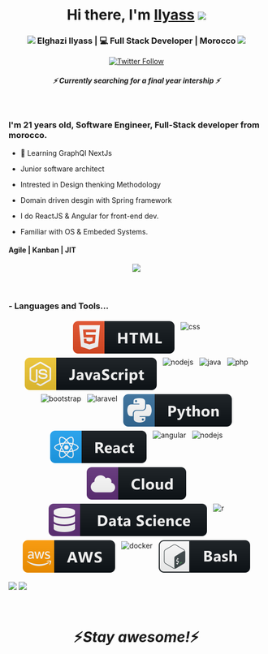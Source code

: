 <div align="center">
   <h1>Hi there, I'm <a href="https://github/elyassgh">Ilyass</a> <img src="https://media.giphy.com/media/hvRJCLFzcasrR4ia7z/giphy.gif" width="25px"> </h1>
</div>

<div align="center">
<h3><img src="https://media.giphy.com/media/WUlplcMpOCEmTGBtBW/giphy.gif" width="30"> Elghazi Ilyass | 💻 Full Stack Developer | Morocco <img src="https://media.giphy.com/media/WUlplcMpOCEmTGBtBW/giphy.gif" width="30"></h3>
</div>


<p align="center">
   <a href="https://twitter.com/e_elghazi"><img alt="Twitter Follow" src="https://img.shields.io/twitter/follow/_born_may?style=for-the-badge&color=09f&labelColor=black&logo=twitter&label=@e_elghazi"></a>
 </p>
 
 <h5 align="center">
   <i>⚡️ Currently searching for a final year intership ⚡️</i>
  </h5>
 
 
<br />
<p align="center">
  <h3> I'm 21 years old, Software Engineer, Full-Stack developer from morocco.</h3>
</p>

 - 🥀 Learning GraphQl NextJs
 
 - Junior software architect

 - Intrested in Design thenking Methodology
 
 - Domain driven desgin with Spring framework
 
 - I do ReactJS & Angular for front-end dev.

 - Familiar with OS & Embeded Systems.
 
  
 <p align="center">
  <h4> Agile | Kanban | JIT </h4>
 </p>


<p align="center" >
<a href="https://github.com/anuraghazra/github-readme-stats"> 
    <img  src="https://github-readme-stats.vercel.app/api?username=elyassgh&&show_icons=true&theme=radical"/>
 
 </a>

</p>

<br />

### - Languages and Tools...

<p align="center">
  <!-- For more icons please follow  https://github.com/MikeCodesDotNET/ColoredBadges -->
  <img src="https://raw.githubusercontent.com/8bithemant/8bithemant/master/svg/dev/languages/html.svg" alt="html" style="vertical-align:top; margin:4px">  
  <img src="svg/dev/languages/css3.svg" alt="css" style="vertical-align:top; margin:6px 4px">  

  <img src="https://raw.githubusercontent.com/8bithemant/8bithemant/master/svg/dev/languages/js.svg" alt="js" style="vertical-align:top; margin:4px">
  <img src="svg/dev/frameworks/nodejs.svg" alt="nodejs" style="vertical-align:top; margin: 4px">
  <img src="svg/dev/languages/java.svg" alt="java" style="vertical-align:top; margin:4px">
  <img src="svg/dev/languages/php.svg" alt="php" style="vertical-align:top; margin:4px">
  <img src="svg/dev/frameworks/bootstrap.svg" alt="bootstrap" style="vertical-align:top; margin:4px">
  <img src="svg/dev/frameworks/laravel.svg" alt="laravel" style="vertical-align:top; margin:4px">
   
  <img src="https://raw.githubusercontent.com/8bithemant/8bithemant/master/svg/dev/languages/python.svg" alt="python" style="vertical-align:top; margin:4px">
  <img src="https://raw.githubusercontent.com/8bithemant/8bithemant/master/svg/dev/frameworks/react.svg" alt="react" style="vertical-align:top; margin:4px">
  <img src="svg/dev/frameworks/angular.svg" alt="angular" style="vertical-align:top; margin:4px">
  <img src="https://raw.githubusercontent.com/8bithemant/8bithemant/master/svg/dev/misc/nodejs.svg" alt="nodejs" style="vertical-align:top; margin:4px">
  <img src="https://raw.githubusercontent.com/8bithemant/8bithemant/master/svg/dev/misc/cloud.svg" alt="cloud" style="vertical-align:top; margin:4px">
  <img src="https://raw.githubusercontent.com/8bithemant/8bithemant/master/svg/dev/misc/datascience.svg" alt="datascience" style="vertical-align:top; margin:4px">
  <img src="svg/dev/languages/r.svg" alt="r" style="vertical-align:top; margin:4px">
  <img src="https://raw.githubusercontent.com/8bithemant/8bithemant/master/svg/dev/services/aws.svg" alt="aws" style="vertical-align:top; margin:4px">
  <img src="svg/dev/tools/docker.svg" alt="docker" style="vertical-align:top; margin:6px 4px">
  <img src="https://raw.githubusercontent.com/8bithemant/8bithemant/master/svg/dev/tools/bash.svg" alt="bash" style="vertical-align:top; margin:4px">

</p>

   
<p align="center" >
<div>
   <img src="https://github-readme-stats.vercel.app/api?username=elyassgh&show_icons=true&theme=radical">
   <img src="https://github-readme-stats.vercel.app/api/top-langs/?username=elyassgh&layout=compact)](https://github.com/anuraghazra/github-readme-stats">
</div>
</p>
  

   
<br />

<h1 align='center'>⚡️<i>Stay awesome!</i>⚡️</h1>
